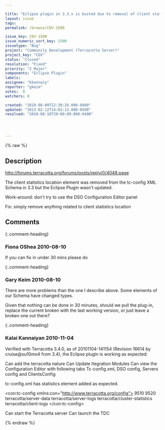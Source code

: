 ```yaml
---

title: "Eclipse plugin in 3.3.x is busted due to removal of client statistics location element"
layout: issue
tags: 
permalink: /browse/CDV-1500

issue_key: CDV-1500
issue_numeric_sort_key: 1500
issuetype: "Bug"
project: "Community Development (Terracotta Server)"
project_key: "CDV"
status: "Closed"
resolution: "Fixed"
priority: "2 Major"
components: "Eclipse Plugin"
labels: 
assignee: "kkannaiy"
reporter: "gkeim"
votes:  0
watchers: 0

created: "2010-08-09T22:30:26.000-0400"
updated: "2013-02-12T14:02:13.000-0500"
resolved: "2010-08-10T20:00:09.000-0400"




---
```


{% raw %}

## Description

<div markdown="1" class="description">

http://forums.terracotta.org/forums/posts/reply/0/4048.page

The client statistics location element was removed from the tc-config XML Schema in 3.3 but the Eclipse Plugin wasn't updated.

Work-around: don't try to use the DSO Configuration Editor panel

Fix: simply remove anything related to client statistics location




</div>

## Comments


{:.comment-heading}
### **Fiona OShea** <span class="date">2010-08-10</span>

<div markdown="1" class="comment">

If you can fix in under 30 mins please do

</div>


{:.comment-heading}
### **Gary Keim** <span class="date">2010-08-10</span>

<div markdown="1" class="comment">

There are more problems than the one I describe above. Some elements of our Schema have changed types.

Given that nothing can be done in 30 minutes, should we pull the plug-in, replace the current broken with the last working version, or just leave a broken one out there?


</div>


{:.comment-heading}
### **Kalai Kannaiyan** <span class="date">2010-11-04</span>

<div markdown="1" class="comment">

Verified with Terracotta 3.4.0, as of 20101104-141154 (Revision 16614 by cruise@su10mo4 from 3.4), the Eclipse plugin is working as expected:

Can add the terracotta nature
Can Update Itegration Modules
Can view the Configuration Editor with following tabs Tc-config.xml, DSO config, Servers config and ClientsConfig

tc-config.xml has statistics element added as expected.
<?xml version="1.0" encoding="UTF-8"?>
<con:tc-config xmlns:con="http://www.terracotta.org/config">
  <servers>
    <server host="%i" name="localhost">
      <dso-port bind="0.0.0.0">9510</dso-port>
      <jmx-port bind="0.0.0.0">9520</jmx-port>
      <data>terracotta/server-data</data>
      <logs>terracotta/server-logs</logs>
      <statistics>terracotta/cluster-statistics</statistics>
    </server>
  </servers>
  <clients>
    <logs>terracotta/client-logs</logs>
    <modules/>
  </clients>
  <application>
    <dso>
      <instrumented-classes/>
    </dso>
  </application>
</con:tc-config>

Can start the Terracotta server
Can launch the TDC



</div>



{% endraw %}
